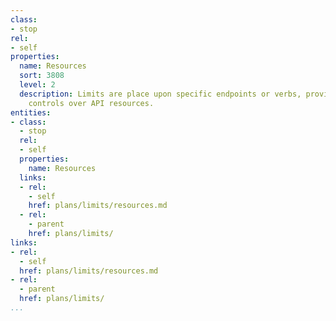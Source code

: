 ```yaml
---
class:
- stop
rel:
- self
properties:
  name: Resources
  sort: 3808
  level: 2
  description: Limits are place upon specific endpoints or verbs, providing granular
    controls over API resources.
entities:
- class:
  - stop
  rel:
  - self
  properties:
    name: Resources
  links:
  - rel:
    - self
    href: plans/limits/resources.md
  - rel:
    - parent
    href: plans/limits/
links:
- rel:
  - self
  href: plans/limits/resources.md
- rel:
  - parent
  href: plans/limits/
...
```

